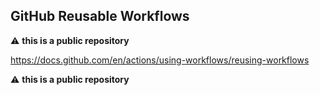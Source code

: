 ## GitHub Reusable Workflows

:warning: **this is a public repository**

https://docs.github.com/en/actions/using-workflows/reusing-workflows

:warning: **this is a public repository**